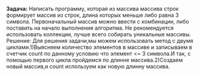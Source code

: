 **Задача:**  Написать программу, которая из массива массива строк формирует массив из строк, длина которых меньше либо равна 3 символа. Первоначальный массив можно ввести с
комбинации, либо поставить на начало выполнения алгоритма. Не рекомендуется использовать коллекции, лучше всего собирать уникальные массивы.
Решение: Для решения задачи,мы можем использовать метод с двумя циклами.1)Выясняем количество элементов в массиве и записываем в счетчик count
по данному условию что элемент <= 3 символа.И так, с помощью первого цикла пройдемся по
длинне массива.2)Создаем новый массив,и count используем как новую длинну массива.
